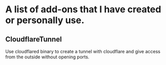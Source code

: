 # A list of add-ons that I have created or personally use.

## CloudflareTunnel

Use cloudflared binary to create a tunnel with cloudflare and give access from the outside without opening ports.

